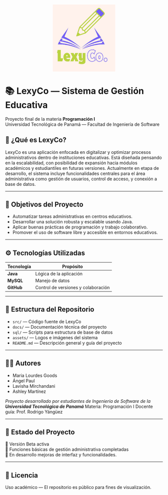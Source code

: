 <p align="center">
  <img src="src/base_de_datos_escolar/dashboard/imagenes/logo.jpg" alt="LexyCo Logo" width="200"/>
</p>

# 📚 LexyCo — Sistema de Gestión Educativa

Proyecto final de la materia **Programación I**  
Universidad Tecnológica de Panamá — Facultad de Ingeniería de Software


## 🧠 ¿Qué es LexyCo?

LexyCo es una aplicación enfocada en digitalizar y optimizar procesos administrativos dentro de instituciones educativas. Está diseñada pensando en la escalabilidad, con posibilidad de expansión hacia módulos académicos y estudiantiles en futuras versiones.
Actualmente en etapa de desarrollo, el sistema incluye funcionalidades centrales para el área administrativa como gestión de usuarios, control de acceso, y conexión a base de datos.

---

## 🎯 Objetivos del Proyecto

- Automatizar tareas administrativas en centros educativos.
- Desarrollar una solución robusta y escalable usando Java.
- Aplicar buenas prácticas de programación y trabajo colaborativo.
- Promover el uso de software libre y accesible en entornos educativos.

---

## ⚙️ Tecnologías Utilizadas

| Tecnología | Propósito                           |
|------------|-------------------------------------|
| **Java**   | Lógica de la aplicación             |
| **MySQL**  | Manejo de datos                     |
| **GitHub** | Control de versiones y colaboración |

---

## 📁 Estructura del Repositorio

- `src/` — Código fuente de LexyCo
- `docs/` — Documentación técnica del proyecto
- `sql/` — Scripts para estructura de base de datos
- `assets/` — Logos e imágenes del sistema
- `README.md` — Descripción general y guía del proyecto

---

## 👨‍💻 Autores

- Maria Lourdes Goods
- Ángel Paul
- Lavisha Mirchandani
- Ashley Martínez

*Proyecto desarrollado por estudiantes de Ingeniería de Software de la **Universidad Tecnológica de Panamá***
Materia: Programación I
Docente guía: Prof. Rodrigo Yángüez


---

## 🚧 Estado del Proyecto

🔹 Versión Beta activa  
🔹 Funciones básicas de gestión administrativa completadas  
🔹 En desarrollo mejoras de interfaz y funcionalidades.

---

## 📄 Licencia
Uso académico — El repositorio es público para fines de visualización.  


